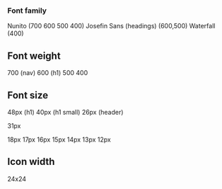 ### Font family

Nunito (700 600 500 400)
Josefin Sans (headings) (600,500)
Waterfall (400)

## Font weight

700 (nav)
600 (h1)
500
400 
## Font size

48px (h1)
40px (h1 small)
26px (header)


31px

18px
17px 
16px
15px
14px
13px
12px


## Icon width

24x24